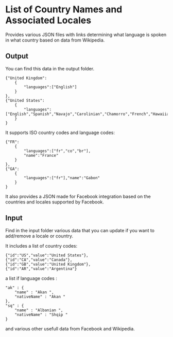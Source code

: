 List of Country Names and Associated Locales
====

Provides various JSON files with links determining what language is spoken in what country based on data from Wikipedia.

Output
----
You can find this data in the output folder.

	{"United Kingdom":
		{
			"languages":["English"]
		}
	},
	{"United States":
		{
			"languages":["English","Spanish","Navajo","Carolinian","Chamorro","French","Hawaiian","Samoan"]
		}
	}


It supports ISO country codes and language codes:

	{"FR":
		{
			"languages":["fr","co","br"],
			"name":"France"
		}
	},
	{"GA":
		{
			"languages":["fr"],"name":"Gabon"
		}
	}

It also provides a JSON made for Facebook integration based on the countries and locales supported by Facebook.

Input
----

Find in the input folder various data that you can update if you want to add/remove a locale or country.

It includes a list of country codes:

	{"id":"US","value":"United States"},
	{"id":"CA","value":"Canada"},
	{"id":"GB","value":"United Kingdom"},
	{"id":"AR","value":"Argentina"}

a list if language codes :

	"ak" : {
        "name" : "Akan ",
        "nativeName" : "Akan "
    },
    "sq" : {
        "name" : "Albanian ",
        "nativeName" : "Shqip "
    }

and various other usefull data from Facebook and Wikipedia.
